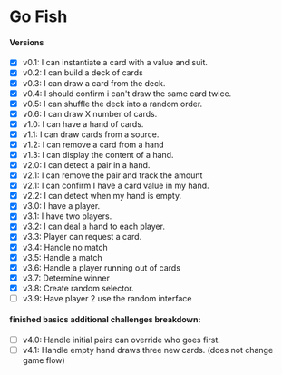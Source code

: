 # Go Fish

#### Versions
- [x] v0.1: I can instantiate a card with a value and suit.
- [x] v0.2: I can build a deck of cards
- [x] v0.3: I can draw a card from the deck.
- [x] v0.4: I should confirm i can't draw the same card twice.
- [x] v0.5: I can shuffle the deck into a random order.
- [x] v0.6: I can draw X number of cards.
- [x] v1.0: I can have a hand of cards.
- [x] v1.1: I can draw cards from a source.
- [x] v1.2: I can remove a card from a hand
- [x] v1.3: I can display the content of a hand.
- [x] v2.0: I can detect a pair in a hand.
- [x] v2.1: I can remove the pair and track the amount
- [x] v2.1: I can confirm I have a card value in my hand.
- [x] v2.2: I can detect when my hand is empty.
- [x] v3.0: I have a player.
- [x] v3.1: I have two players.
- [x] v3.2: I can deal a hand to each player.
- [x] v3.3: Player can request a card.
- [x] v3.4: Handle no match
- [x] v3.5: Handle a match
- [x] v3.6: Handle a player running out of cards
- [x] v3.7: Determine winner
- [x] v3.8: Create random selector.
- [ ] v3.9: Have player 2 use the random interface

#### finished basics additional challenges breakdown:
- [ ] v4.0: Handle initial pairs can override who goes first.
- [ ] v4.1: Handle empty hand draws three new cards. (does not change game flow)